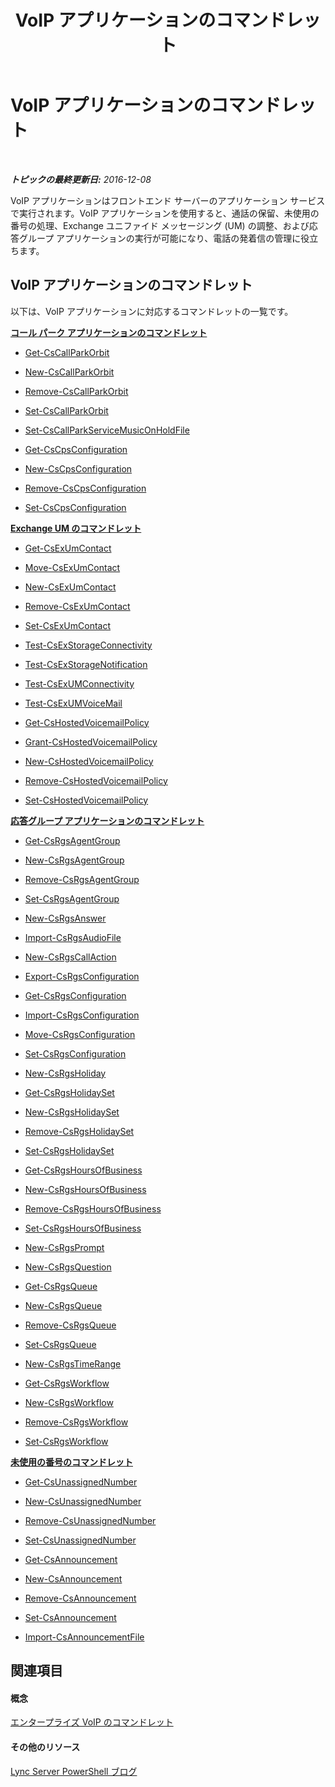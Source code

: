 ﻿---
title: VoIP アプリケーションのコマンドレット
TOCTitle: VoIP アプリケーションのコマンドレット
ms:assetid: 0d73ace6-1185-484a-980a-4b3d63ba507b
ms:mtpsurl: https://technet.microsoft.com/ja-jp/library/Gg415634(v=OCS.15)
ms:contentKeyID: 48271253
ms.date: 12/10/2016
mtps_version: v=OCS.15
ms.translationtype: HT
---

# VoIP アプリケーションのコマンドレット

 

_**トピックの最終更新日:** 2016-12-08_

VoIP アプリケーションはフロントエンド サーバーのアプリケーション サービスで実行されます。VoIP アプリケーションを使用すると、通話の保留、未使用の番号の処理、Exchange ユニファイド メッセージング (UM) の調整、および応答グループ アプリケーションの実行が可能になり、電話の発着信の管理に役立ちます。

## VoIP アプリケーションのコマンドレット

以下は、VoIP アプリケーションに対応するコマンドレットの一覧です。

**[コール パーク アプリケーションのコマンドレット](lync-server-2013-call-park-application-cmdlets.md)**

  - [Get-CsCallParkOrbit](get-cscallparkorbit.md)

  - [New-CsCallParkOrbit](new-cscallparkorbit.md)

  - [Remove-CsCallParkOrbit](remove-cscallparkorbit.md)

  - [Set-CsCallParkOrbit](set-cscallparkorbit.md)

  - [Set-CsCallParkServiceMusicOnHoldFile](set-cscallparkservicemusiconholdfile.md)

  - [Get-CsCpsConfiguration](get-cscpsconfiguration.md)

  - [New-CsCpsConfiguration](new-cscpsconfiguration.md)

  - [Remove-CsCpsConfiguration](remove-cscpsconfiguration.md)

  - [Set-CsCpsConfiguration](set-cscpsconfiguration.md)

**[Exchange UM のコマンドレット](lync-server-2013-exchange-um-cmdlets.md)**

  - [Get-CsExUmContact](get-csexumcontact.md)

  - [Move-CsExUmContact](move-csexumcontact.md)

  - [New-CsExUmContact](new-csexumcontact.md)

  - [Remove-CsExUmContact](remove-csexumcontact.md)

  - [Set-CsExUmContact](set-csexumcontact.md)

  - [Test-CsExStorageConnectivity](test-csexstorageconnectivity.md)

  - [Test-CsExStorageNotification](test-csexstoragenotification.md)

  - [Test-CsExUMConnectivity](test-csexumconnectivity.md)

  - [Test-CsExUMVoiceMail](test-csexumvoicemail.md)

  - [Get-CsHostedVoicemailPolicy](get-cshostedvoicemailpolicy.md)

  - [Grant-CsHostedVoicemailPolicy](grant-cshostedvoicemailpolicy.md)

  - [New-CsHostedVoicemailPolicy](new-cshostedvoicemailpolicy.md)

  - [Remove-CsHostedVoicemailPolicy](remove-cshostedvoicemailpolicy.md)

  - [Set-CsHostedVoicemailPolicy](set-cshostedvoicemailpolicy.md)

**[応答グループ アプリケーションのコマンドレット](lync-server-2013-response-group-application-cmdlets.md)**

  - [Get-CsRgsAgentGroup](get-csrgsagentgroup.md)

  - [New-CsRgsAgentGroup](new-csrgsagentgroup.md)

  - [Remove-CsRgsAgentGroup](remove-csrgsagentgroup.md)

  - [Set-CsRgsAgentGroup](set-csrgsagentgroup.md)

  - [New-CsRgsAnswer](new-csrgsanswer.md)

  - [Import-CsRgsAudioFile](import-csrgsaudiofile.md)

  - [New-CsRgsCallAction](new-csrgscallaction.md)

  - [Export-CsRgsConfiguration](export-csrgsconfiguration.md)

  - [Get-CsRgsConfiguration](get-csrgsconfiguration.md)

  - [Import-CsRgsConfiguration](import-csrgsconfiguration.md)

  - [Move-CsRgsConfiguration](move-csrgsconfiguration.md)

  - [Set-CsRgsConfiguration](set-csrgsconfiguration.md)

  - [New-CsRgsHoliday](new-csrgsholiday.md)

  - [Get-CsRgsHolidaySet](get-csrgsholidayset.md)

  - [New-CsRgsHolidaySet](new-csrgsholidayset.md)

  - [Remove-CsRgsHolidaySet](remove-csrgsholidayset.md)

  - [Set-CsRgsHolidaySet](set-csrgsholidayset.md)

  - [Get-CsRgsHoursOfBusiness](get-csrgshoursofbusiness.md)

  - [New-CsRgsHoursOfBusiness](new-csrgshoursofbusiness.md)

  - [Remove-CsRgsHoursOfBusiness](remove-csrgshoursofbusiness.md)

  - [Set-CsRgsHoursOfBusiness](set-csrgshoursofbusiness.md)

  - [New-CsRgsPrompt](new-csrgsprompt.md)

  - [New-CsRgsQuestion](new-csrgsquestion.md)

  - [Get-CsRgsQueue](get-csrgsqueue.md)

  - [New-CsRgsQueue](new-csrgsqueue.md)

  - [Remove-CsRgsQueue](remove-csrgsqueue.md)

  - [Set-CsRgsQueue](set-csrgsqueue.md)

  - [New-CsRgsTimeRange](new-csrgstimerange.md)

  - [Get-CsRgsWorkflow](get-csrgsworkflow.md)

  - [New-CsRgsWorkflow](new-csrgsworkflow.md)

  - [Remove-CsRgsWorkflow](remove-csrgsworkflow.md)

  - [Set-CsRgsWorkflow](set-csrgsworkflow.md)

**[未使用の番号のコマンドレット](lync-server-2013-unassigned-number-cmdlets.md)**

  - [Get-CsUnassignedNumber](get-csunassignednumber.md)

  - [New-CsUnassignedNumber](new-csunassignednumber.md)

  - [Remove-CsUnassignedNumber](remove-csunassignednumber.md)

  - [Set-CsUnassignedNumber](set-csunassignednumber.md)

  - [Get-CsAnnouncement](get-csannouncement.md)

  - [New-CsAnnouncement](new-csannouncement.md)

  - [Remove-CsAnnouncement](remove-csannouncement.md)

  - [Set-CsAnnouncement](set-csannouncement.md)

  - [Import-CsAnnouncementFile](import-csannouncementfile.md)

## 関連項目

#### 概念

[エンタープライズ VoIP のコマンドレット](lync-server-2013-enterprise-voice-cmdlets.md)  

#### その他のリソース

[Lync Server PowerShell ブログ](http://go.microsoft.com/fwlink/?linkid=203150%26clcid=0x411)

